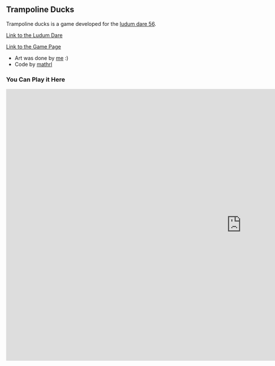## Trampoline Ducks

Trampoline ducks is a game developed for the [ludum dare 56](https://ldjam.com/events/ludum-dare/56).

[Link to the Ludum Dare](https://ldjam.com/events/ludum-dare/56/trampoline-ducks)

[Link to the Game Page](https://aloeffler.itch.io/trampoline-ducks)

- Art was done by [me](https://github.com/aloefflerj) :)
- Code by [mathrl](https://github.com/mathrl)

### You Can Play it Here
<iframe frameborder="0"
src="https://itch.io/embed-upload/11671252?color=719db1"
allowfullscreen=""
width="1280"
height="740">
    <a href="https://aloeffler.itch.io/trampoline-ducks">
        Play Trampoline Ducks on itch.io
    </a>
</iframe>
